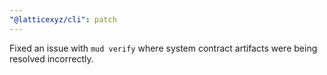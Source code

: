 ```yaml
---
"@latticexyz/cli": patch
---
```


Fixed an issue with `mud verify` where system contract artifacts were being resolved incorrectly.
